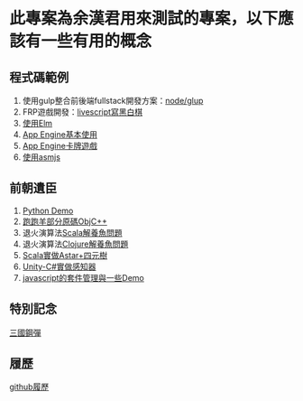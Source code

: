 # 此專案為余漢君用來測試的專案，以下應該有一些有用的概念
## 程式碼範例
1. 使用gulp整合前後端fullstack開發方案：[node/glup](dev/node/)
1. FRP遊戲開發：[livescript寫黑白棋](dev/node/src/web/bw.ls)
1. [使用Elm](elm/)
1. [App Engine基本使用](appengine/)
1. [App Engine卡牌遊戲](appengine/goapp/src/tur/cardgame/)
1. [使用asmjs](asmjs/)

## 前朝遺臣
1. [Python Demo](old/pythongamedemo/)
1. [跑跑羊部分原碼ObjC++](old/SheepRunRun/)
1. 退火演算法[Scala解養魚問題](old/houseq.scala)
1. 退火演算法[Clojure解養魚問題](old/houseq.clj)
1. [Scala實做Astar+四元樹](old/scalaAstar)
1. [Unity-C#實做感知器](old/csPerceptron)
1. [javascript的套件管理與一些Demo](old/htmlDemo)


## 特別記念

[三國鋼彈](spec/)

## 履歷

[github履歷](resume/)